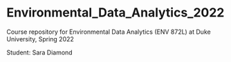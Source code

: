 # Environmental_Data_Analytics_2022

Course repository for Environmental Data Analytics (ENV 872L) at Duke University, Spring 2022

Student: Sara Diamond
